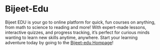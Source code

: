 # Bijeet-Edu
Bijeet EDU is your go to online platform for quick, fun courses on anything, from math to science to reading and more! With expert-made lessons, interactive quizzes, and progress tracking, it’s perfect for curious minds wanting to learn new skills anytime, anywhere. Start your learning adventure today by going to the [Bijeet-edu Hompage](https://bijeet-d.github.io/bijeet-edu.github.io)!
